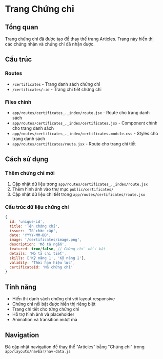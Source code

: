 # Trang Chứng chỉ

## Tổng quan
Trang chứng chỉ đã được tạo để thay thế trang Articles. Trang này hiển thị các chứng nhận và chứng chỉ đã nhận được.

## Cấu trúc

### Routes
- `/certificates` - Trang danh sách chứng chỉ
- `/certificates/:id` - Trang chi tiết chứng chỉ

### Files chính
- `app/routes/certificates_._index/route.jsx` - Route cho trang danh sách
- `app/routes/certificates_._index/certificates.jsx` - Component chính cho trang danh sách
- `app/routes/certificates_._index/certificates.module.css` - Styles cho trang danh sách
- `app/routes/certificates/route.jsx` - Route cho trang chi tiết

## Cách sử dụng

### Thêm chứng chỉ mới
1. Cập nhật dữ liệu trong `app/routes/certificates_._index/route.jsx`
2. Thêm hình ảnh vào thư mục `public/certificates/`
3. Cập nhật dữ liệu chi tiết trong `app/routes/certificates/route.jsx`

### Cấu trúc dữ liệu chứng chỉ
```javascript
{
  id: 'unique-id',
  title: 'Tên chứng chỉ',
  issuer: 'Tổ chức cấp',
  date: 'YYYY-MM-DD',
  image: '/certificates/image.png',
  description: 'Mô tả ngắn',
  featured: true/false, // Chứng chỉ nổi bật
  details: 'Mô tả chi tiết',
  skills: ['Kỹ năng 1', 'Kỹ năng 2'],
  validity: 'Thời hạn hiệu lực',
  certificateId: 'Mã chứng chỉ'
}
```

## Tính năng
- Hiển thị danh sách chứng chỉ với layout responsive
- Chứng chỉ nổi bật được hiển thị riêng biệt
- Trang chi tiết cho từng chứng chỉ
- Hỗ trợ hình ảnh và placeholder
- Animation và transition mượt mà

## Navigation
Đã cập nhật navigation để thay thế "Articles" bằng "Chứng chỉ" trong `app/layouts/navbar/nav-data.js` 